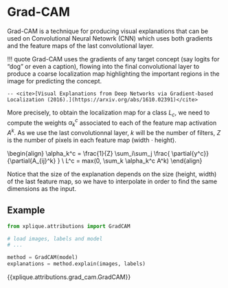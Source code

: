 # Grad-CAM

Grad-CAM is a technique for producing visual explanations that can be used on Convolutional Neural
Netowrk (CNN) which uses both gradients and the feature maps of the last convolutional layer.

!!! quote
    Grad-CAM uses the gradients of any target concept (say logits for “dog” or even a caption), flowing
    into the final convolutional layer to produce a coarse localization map highlighting the important
    regions in the image for predicting the concept.

    -- <cite>[Visual Explanations from Deep Networks via Gradient-based Localization (2016).](https://arxiv.org/abs/1610.02391)</cite>

More precisely, to obtain the localization map for a class $L_c$, we need to compute the weights
$\alpha_k^c$ associated to each of the feature map activation $A^k$. As we use the last
convolutionnal layer, $k$ will be the number of filters, $Z$ is the number of pixels in each feature
map (width $\cdot$ height).

\begin{align}
 \alpha_k^c = \frac{1}{Z} \sum_i\sum_j \frac{ \partial{y^c}} {\partial{A_{ij}^k} } \\
 L^c = max(0, \sum_k \alpha_k^c A^k)
\end{align}

Notice that the size of the explanation depends on the size (height, width) of the last feature map,
so we have to interpolate in order to find the same dimensions as the input.

## Example

```python
from xplique.attributions import GradCAM

# load images, labels and model
# ...

method = GradCAM(model)
explanations = method.explain(images, labels)
```

{{xplique.attributions.grad_cam.GradCAM}}

[^1]: [Visual Explanations from Deep Networks via Gradient-based Localization (2016).](https://arxiv.org/abs/1610.02391)
